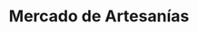 ---
title: "Mercado de Artesanías"
url: /santiago-de-veraguas/mercado-de-artesanias/
shop: artesanía
---